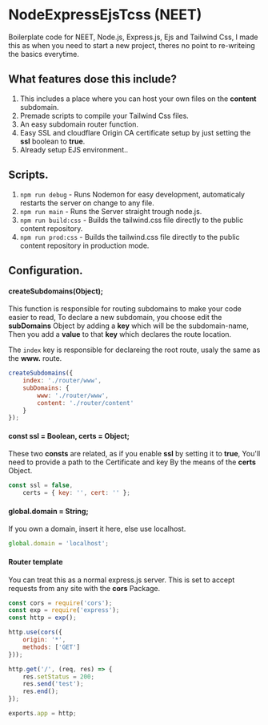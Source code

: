 # NodeExpressEjsTcss (NEET)
Boilerplate code for NEET, Node.js, Express.js, Ejs and Tailwind Css, I made this as when you need to start a new project, theres no point to re-writeing the basics everytime.

## What features dose this include?
1. This includes a place where you can host your own files on the **content** subdomain.  
2. Premade scripts to compile your Tailwind Css files.  
3. An easy subdomain router function.  
4. Easy SSL and cloudflare Origin CA certificate setup by just setting the **ssl** boolean to **true**. 
5. Already setup EJS environment.. 

## Scripts.
1. ```npm run debug``` - Runs Nodemon for easy development, automaticaly restarts the server on change to any file.
2. ```npm run main``` - Runs the Server straight trough node.js.
3. ```npm run build:css``` - Builds the tailwind.css file directly to the public content repository.
4. ```npm run prod:css``` - Builds the tailwind.css file directly to the public content repository in production mode.  

## Configuration.


#### createSubdomains(Object);
This function is responsible for routing subdomains to make your code easier to read,
To declare a new subdomain, you choose edit the **subDomains** Object by adding a **key** which will be the subdomain-name,
Then you add a **value** to that **key** which declares the route location.

The ```index``` key is responsible for declareing the root route, usaly the same as the **www.** route.

```js 
createSubdomains({
    index: './router/www',
    subDomains: {
        www: './router/www',
        content: './router/content'
    }
});
```

#### const ssl = Boolean, certs = Object;
These two **consts** are related, as if you enable **ssl** by setting it to **true**, You'll need to provide a path to the Certificate and key
By the means of the **certs** Object.

```js 
const ssl = false,
    certs = { key: '', cert: '' };
```

#### global.domain = String;
If you own a domain, insert it here, else use localhost.

```js
global.domain = 'localhost';
```

#### Router template
You can treat this as a normal express.js server.
This is set to accept requests from any site with the **cors** Package.

```js
const cors = require('cors');
const exp = require('express');
const http = exp();

http.use(cors({
    origin: '*',
    methods: ['GET']
}));

http.get('/', (req, res) => {
    res.setStatus = 200;
    res.send('test');
    res.end();
});

exports.app = http;
```
